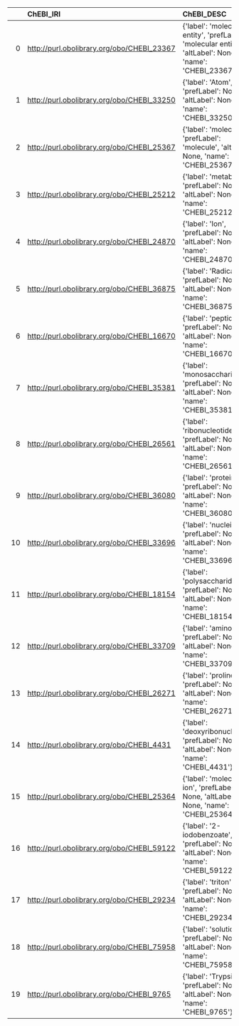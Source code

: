 |    | ChEBI_IRI                                  | ChEBI_DESC                                                                                              | MS_IRI                                    | MS_DESC                          | MS_DEF   |
|---:|:-------------------------------------------|:--------------------------------------------------------------------------------------------------------|:------------------------------------------|:---------------------------------|:---------|
|  0 | http://purl.obolibrary.org/obo/CHEBI_23367 | {'label': 'molecular entity', 'prefLabel': 'molecular entity', 'altLabel': None, 'name': 'CHEBI_23367'} | http://purl.obolibrary.org/obo/MS_1000881 | {'label': 'molecular entity'}    | []       |
|  1 | http://purl.obolibrary.org/obo/CHEBI_33250 | {'label': 'Atom', 'prefLabel': None, 'altLabel': None, 'name': 'CHEBI_33250'}                           | http://purl.obolibrary.org/obo/MS_1003034 | {'label': 'Atom'}                | []       |
|  2 | http://purl.obolibrary.org/obo/CHEBI_25367 | {'label': 'molecule', 'prefLabel': 'molecule', 'altLabel': None, 'name': 'CHEBI_25367'}                 | http://purl.obolibrary.org/obo/MS_1000859 | {'label': 'molecule'}            | []       |
|  3 | http://purl.obolibrary.org/obo/CHEBI_25212 | {'label': 'metabolite', 'prefLabel': None, 'altLabel': None, 'name': 'CHEBI_25212'}                     | http://purl.obolibrary.org/obo/MS_1003036 | {'label': 'metabolite'}          | []       |
|  4 | http://purl.obolibrary.org/obo/CHEBI_24870 | {'label': 'Ion', 'prefLabel': None, 'altLabel': None, 'name': 'CHEBI_24870'}                            | http://purl.obolibrary.org/obo/MS_1002806 | {'label': 'Ion'}                 | []       |
|  5 | http://purl.obolibrary.org/obo/CHEBI_36875 | {'label': 'Radical ion', 'prefLabel': None, 'altLabel': None, 'name': 'CHEBI_36875'}                    | http://purl.obolibrary.org/obo/MS_1000376 | {'label': 'Radical ion'}         | []       |
|  6 | http://purl.obolibrary.org/obo/CHEBI_16670 | {'label': 'peptide', 'prefLabel': None, 'altLabel': None, 'name': 'CHEBI_16670'}                        | http://purl.obolibrary.org/obo/MS_1000860 | {'label': 'peptide'}             | []       |
|  7 | http://purl.obolibrary.org/obo/CHEBI_35381 | {'label': 'monosaccharide', 'prefLabel': None, 'altLabel': None, 'name': 'CHEBI_35381'}                 | http://purl.obolibrary.org/obo/MS_1003040 | {'label': 'monosaccharide'}      | []       |
|  8 | http://purl.obolibrary.org/obo/CHEBI_26561 | {'label': 'ribonucleotide', 'prefLabel': None, 'altLabel': None, 'name': 'CHEBI_26561'}                 | http://purl.obolibrary.org/obo/MS_1003037 | {'label': 'ribonucleotide'}      | []       |
|  9 | http://purl.obolibrary.org/obo/CHEBI_36080 | {'label': 'protein', 'prefLabel': None, 'altLabel': None, 'name': 'CHEBI_36080'}                        | http://purl.obolibrary.org/obo/MS_1000882 | {'label': 'protein'}             | []       |
| 10 | http://purl.obolibrary.org/obo/CHEBI_33696 | {'label': 'nucleic acid', 'prefLabel': None, 'altLabel': None, 'name': 'CHEBI_33696'}                   | http://purl.obolibrary.org/obo/MS_1003041 | {'label': 'nucleic acid'}        | []       |
| 11 | http://purl.obolibrary.org/obo/CHEBI_18154 | {'label': 'polysaccharide', 'prefLabel': None, 'altLabel': None, 'name': 'CHEBI_18154'}                 | http://purl.obolibrary.org/obo/MS_1003042 | {'label': 'polysaccharide'}      | []       |
| 12 | http://purl.obolibrary.org/obo/CHEBI_33709 | {'label': 'amino acid', 'prefLabel': None, 'altLabel': None, 'name': 'CHEBI_33709'}                     | http://purl.obolibrary.org/obo/MS_1003039 | {'label': 'amino acid'}          | []       |
| 13 | http://purl.obolibrary.org/obo/CHEBI_26271 | {'label': 'proline', 'prefLabel': None, 'altLabel': None, 'name': 'CHEBI_26271'}                        | http://purl.obolibrary.org/obo/MS_1002981 | {'label': 'proline'}             | []       |
| 14 | http://purl.obolibrary.org/obo/CHEBI_4431  | {'label': 'deoxyribonucleotide', 'prefLabel': None, 'altLabel': None, 'name': 'CHEBI_4431'}             | http://purl.obolibrary.org/obo/MS_1003038 | {'label': 'deoxyribonucleotide'} | []       |
| 15 | http://purl.obolibrary.org/obo/CHEBI_25364 | {'label': 'molecular ion', 'prefLabel': None, 'altLabel': None, 'name': 'CHEBI_25364'}                  | http://purl.obolibrary.org/obo/MS_1000369 | {'label': 'molecular ion'}       | []       |
| 16 | http://purl.obolibrary.org/obo/CHEBI_59122 | {'label': '2-iodobenzoate', 'prefLabel': None, 'altLabel': None, 'name': 'CHEBI_59122'}                 | http://purl.obolibrary.org/obo/MS_1001918 | {'label': '2-iodobenzoate'}      | []       |
| 17 | http://purl.obolibrary.org/obo/CHEBI_29234 | {'label': 'triton', 'prefLabel': None, 'altLabel': None, 'name': 'CHEBI_29234'}                         | http://purl.obolibrary.org/obo/MS_1000198 | {'label': 'triton'}              | []       |
| 18 | http://purl.obolibrary.org/obo/CHEBI_75958 | {'label': 'solution', 'prefLabel': None, 'altLabel': None, 'name': 'CHEBI_75958'}                       | http://purl.obolibrary.org/obo/MS_1000051 | {'label': 'solution'}            | []       |
| 19 | http://purl.obolibrary.org/obo/CHEBI_9765  | {'label': 'Trypsin', 'prefLabel': None, 'altLabel': None, 'name': 'CHEBI_9765'}                         | http://purl.obolibrary.org/obo/MS_1001251 | {'label': 'Trypsin'}             | []       |